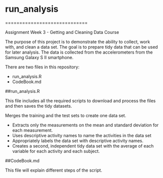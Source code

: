 # run_analysis
=============================

Assignment Week 3 - Getting and Cleaning Data Course

The purpose of this project is to demonstrate the ability to collect, work with, and clean a data set. The goal is to prepare tidy data that can be used for later analysis. The data is collected from the accelerometers from the Samsung Galaxy S II smartphone.

There are two files in this repository:

* run_analysis.R
* CodeBook.md


##run_analysis.R

This file includes all the required scripts to download and process the files and then saves the tidy datasets.

 Merges the training and the test sets to create one data set.
* Extracts only the measurements on the mean and standard deviation for each measurement. 
* Uses descriptive activity names to name the activities in the data set
* Appropriately labels the data set with descriptive activity names. 
* Creates a second, independent tidy data set with the average of each variable for each activity and each subject. 


##CodeBook.md

This file will explain different steps of the script. 
